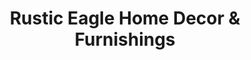 ---
title: "Rustic Eagle Home Decor & Furnishings"
url: /new-richmond/rustic-eagle-home-decor-and-furnishings/
shop: furniture
---